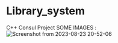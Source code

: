 # Library_system
C++ Consul Project
SOME IMAGES :
![Screenshot from 2023-08-23 20-52-06](https://github.com/AbdAlhadi1/Library_system/assets/120032556/e65ca2be-304e-4616-9ac6-a9e0255c5e2f)

